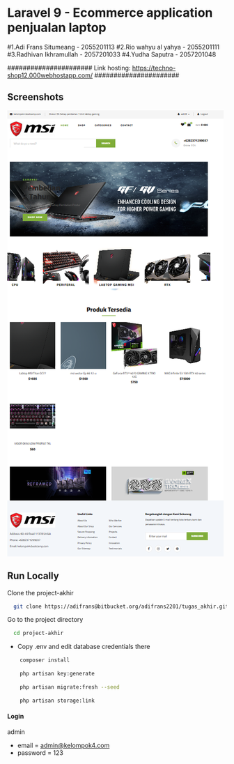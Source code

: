 # Laravel 9 - Ecommerce application penjualan laptop
#1.Adi Frans Situmeang - 2055201113
#2.Rio wahyu al yahya - 2055201111
#3.Radhivan Ikhramullah - 2057201033
#4.Yudha Saputra - 2057201048

######################
Link hosting: https://techno-shop12.000webhostapp.com/
######################

## Screenshots

![preview img](/Preview.png)

## Run Locally

Clone the project-akhir

```bash
  git clone https://adifrans@bitbucket.org/adifrans2201/tugas_akhir.git
```

Go to the project directory

```bash
  cd project-akhir
```

-   Copy .env and edit database credentials there

```bash
    composer install
```

```bash
    php artisan key:generate
```

```bash
    php artisan migrate:fresh --seed
```

```bash
    php artisan storage:link
```

#### Login

admin

-   email = admin@kelompok4.com
-   password = 123
